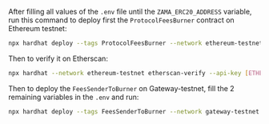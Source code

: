 After filling all values of the `.env` file until the `ZAMA_ERC20_ADDRESS` variable, run this command to deploy first the `ProtocolFeesBurner` contract on Ethereum testnet:

```bash
npx hardhat deploy --tags ProtocolFeesBurner --network ethereum-testnet
```

Then to verify it on Etherscan: 

```bash
npx hardhat --network ethereum-testnet etherscan-verify --api-key [ETHERSCAN_API] --license BSD-3-Clause --force-license
```

Then to deploy the `FeesSenderToBurner` on Gateway-testnet, fill the 2 remaining variables in the `.env` and run: 

```bash
npx hardhat deploy --tags FeesSenderToBurner --network gateway-testnet
```